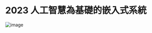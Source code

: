 # 2023 人工智慧為基礎的嵌入式系統
![image](https://github.com/BA1213033/ES2023A/assets/144581990/968510f5-07d6-4785-8e66-981e3fa53135)

